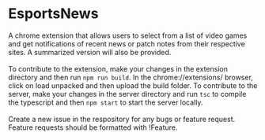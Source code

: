 # EsportsNews

A chrome extension that allows users to select from a list of video games and get notifications of recent news or patch notes from their respective sites. A summarized version will also be provided.<br/>
<br/>
To contribute to the extension, make your changes in the extension directory and then run `npm run build`. In the chrome://extensions/ browser, click on load unpacked and then upload the build folder. To contribute to the server, make your changes in the server directory and run `tsc` to compile the typescript and then `npm start` to start the server locally.<br/>
<br/>
Create a new issue in the respository for any bugs or feature request. Feature requests should be formatted with !Feature.
